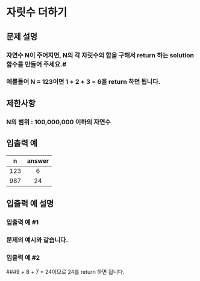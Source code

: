 # 자릿수 더하기
## 문제 설명
### 자연수 N이 주어지면, N의 각 자릿수의 합을 구해서 return 하는 solution 함수를 만들어 주세요.#
### 예를들어 N = 123이면 1 + 2 + 3 = 6을 return 하면 됩니다.

## 제한사항
### N의 범위 : 100,000,000 이하의 자연수
## 입출력 예
|n|answer|
|:----:|:----:|
|123|6|
|987|24|
## 입출력 예 설명
### 입출력 예 #1
### 문제의 예시와 같습니다.

### 입출력 예 #2
###9 + 8 + 7 = 24이므로 24를 return 하면 됩니다.

